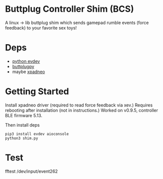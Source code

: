 # Buttplug Controller Shim (BCS)

A linux -> lib buttplug shim which sends gamepad rumble events (force feedback)
to your favorite sex toys!

# Deps 
- [python evdev](https://python-evdev.readthedocs.io/en/latest/tutorial.html)
- [buttplugpy](https://github.com/Siege-Wizard/buttplug-py)
- maybe [xpadneo]()

# Getting Started
Install xpadneo driver (required to read force feedback via xev.)
Requires rebooting after installation (not in instructions.)
Worked on v0.9.5, controller BLE firmware 5.13.

Then install deps
```
pip3 install evdev aioconsole
python3 shim.py
```

# Test
fftest /dev/input/event262
